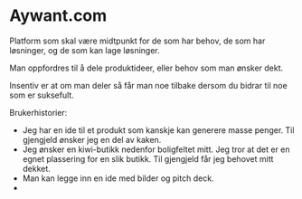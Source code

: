 # Aywant.com

Platform som skal være midtpunkt for de som har behov, de som har løsninger, og de som kan lage løsninger.

Man oppfordres til å dele produktideer, eller behov som man ønsker dekt. 

Insentiv er at om man deler så får man noe tilbake dersom du bidrar til noe som er suksefult. 

Brukerhistorier:

 - Jeg har en ide til et produkt som kanskje kan generere masse penger. Til gjengjeld ønsker jeg en del av kaken.
 - Jeg ønsker en kiwi-butikk nedenfor boligfeltet mitt. Jeg tror at det er en egnet plassering for en slik butikk. Til gjengjeld får jeg behovet mitt dekket.
 - Man kan legge inn en ide med bilder og pitch deck.
 - 
